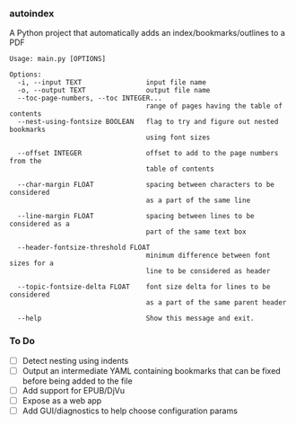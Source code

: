 ### autoindex

A Python project that automatically adds an index/bookmarks/outlines to a PDF

```
Usage: main.py [OPTIONS]

Options:
  -i, --input TEXT                input file name
  -o, --output TEXT               output file name
  --toc-page-numbers, --toc INTEGER...
                                  range of pages having the table of contents
  --nest-using-fontsize BOOLEAN   flag to try and figure out nested bookmarks
                                  using font sizes

  --offset INTEGER                offset to add to the page numbers from the
                                  table of contents

  --char-margin FLOAT             spacing between characters to be considered
                                  as a part of the same line

  --line-margin FLOAT             spacing between lines to be considered as a
                                  part of the same text box

  --header-fontsize-threshold FLOAT
                                  minimum difference between font sizes for a
                                  line to be considered as header

  --topic-fontsize-delta FLOAT    font size delta for lines to be considered
                                  as a part of the same parent header

  --help                          Show this message and exit.
  ```

### To Do
- [ ] Detect nesting using indents
- [ ] Output an intermediate YAML containing bookmarks
that can be fixed before being added to the file
- [ ] Add support for EPUB/DjVu
- [ ] Expose as a web app
- [ ] Add GUI/diagnostics to help choose configuration params

